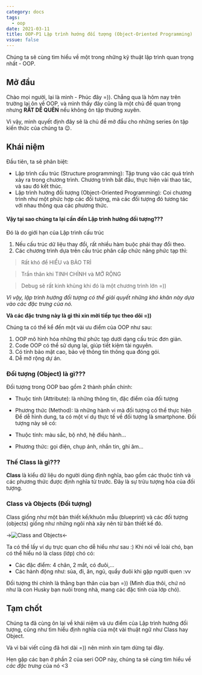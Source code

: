 ```yaml
---
category: docs
tags:
  - oop
date: 2021-03-11
title: OOP-P1 Lập trình hướng đối tượng (Object-Oriented Programming)
vssue: false
---
```


Chúng ta sẽ cùng tìm hiểu về một trong những kỹ thuật lập trình quan trọng nhất - OOP.

<!-- more -->
## Mở đầu
Chào mọi người, lại là mình - Phúc đây =)). Chẳng qua là hôm nay trên trường lại ôn về OOP,
và mình thấy đây cũng là một chủ đề quan trọng nhưng **RẤT DỄ QUÊN** nếu không ôn tập thường xuyên.

Vì vậy, mình quyết định đây sẽ là chủ đề mở đầu cho những series ôn tập kiến thức của chúng ta :wink:.

## Khái niệm
Đầu tiên, ta sẽ phân biệt:
- Lập trình cấu trúc (Structure programming): Tập trung vào các quá trình xảy ra trong chương trình.
Chương trình bắt đầu, thực hiện vài thao tác, và sau đó kết thúc.
- Lập trình hướng đối tượng (Object-Oriented Programming): Coi chương trình như một phức hợp các đối tượng, mà các
đối tượng đó tương tác với nhau thông qua các phương thức.

#### Vậy tại sao chúng ta lại cần đến Lập trình hướng đối tượng???
Đó là do giới hạn của Lập trình cấu trúc
1. Nếu cấu trúc dữ liệu thay đổi, rất nhiều hàm buộc phải thay đổi theo.
2. Các chương trình dựa trên cấu trúc phân cấp chức năng phức tạp thì:
> Rất khó để HIỂU và BẢO TRÌ

> Trần thân khi TINH CHỈNH và MỞ RỘNG

> Debug sẽ rất kinh khủng khi đó là một chương trình lớn =))

*Vì vậy, lập trình hướng đối tượng có thể giải quyết những khó khăn này dựa vào các đặc trưng của nó.*

**Và các đặc trưng này là gì thì xin mời tiếp tục theo dõi =))**

Chúng ta có thể kể đến một vài ưu điểm của OOP như sau:
1. OOP mô hình hóa những thứ phức tạp dưới dạng cấu trúc đơn giản.
2. Code OOP có thể sử dụng lại, giúp tiết kiệm tài nguyên.
3. Có tính bảo mật cao, bảo vệ thông tin thông qua đóng gói.
4. Dễ mở rộng dự án.
### Đối tượng (Object) là gì???
Đối tượng trong OOP bao gồm 2 thành phần chính:

- Thuộc tính (Attribute): là những thông tin, đặc điểm của đối tượng
- Phương thức (Method): là những hành vi mà đối tượng có thể thực hiện
Để dễ hình dung, ta có một ví dụ thực tế về đối tượng là smartphone. Đối tượng này sẽ có:

- Thuộc tính: màu sắc, bộ nhớ, hệ điều hành…
- Phương thức: gọi điện, chụp ảnh, nhắn tin, ghi âm…
### Thế Class là gì???
**Class** là kiểu dữ liệu do người dùng định nghĩa, bao gồm các thuộc tính và các phương thức được định nghĩa từ trước.
Đây là sự trừu tượng hóa của đối tượng.

### Class và Objects (Đối tượng)
Class giống như một bản thiết kế/khuôn mẫu (blueprint) và các đối tượng (objects) giống như những ngôi nhà
xây nên từ bản thiết kế đó.

->![Class and Objects](https://images2.imgbox.com/74/d4/1DjUoaMw_o.png)<-

Ta có thể lấy ví dụ trực quan cho dễ hiểu như sau :)
Khi nói về loài chó, bạn có thể hiểu nó là class (lớp) chó có:
- Các đặc điểm: 4 chân, 2 mắt, có đuôi,...
- Các hành động như: sủa, đi, ăn, ngủ, quẩy đuôi khi gặp người quen :vv

Đối tượng thì chính là thằng bạn thân của bạn =)) (Mình đùa thôi, chứ nó như là
  con Husky bạn nuôi trong nhà, mang các đặc tính của lớp chó).

## Tạm chốt
Chúng ta đã cùng ôn lại về khái niệm và ưu điểm của Lập trình hướng đối tượng, cũng như
tìm hiểu định nghĩa của một vài thuật ngữ như Class hay Object.

Và vì bài viết cũng đã hơi dài =)) nên mình xin tạm dừng tại đây.

Hẹn gặp các bạn ở phần 2 của seri OOP này, chúng ta sẽ cùng tìm hiểu về *các đặc trưng* của nó <3
